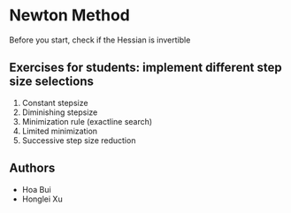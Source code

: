 # Newton Method

Before you start, check if the Hessian is invertible

## Exercises for students: implement different step size selections

1. Constant stepsize
2. Diminishing stepsize
3. Minimization rule (exactline search)
4. Limited minimization
5. Successive step size reduction

## Authors

- Hoa Bui
- Honglei Xu
